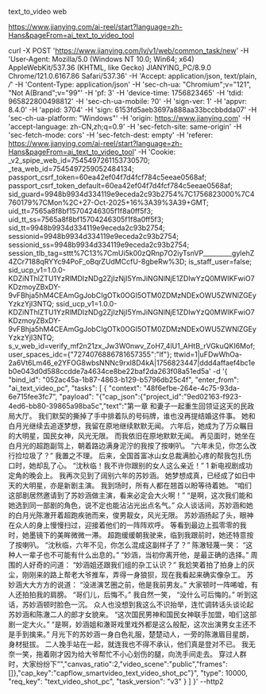 text_to_video web

https://www.jianying.com/ai-reel/start?language=zh-Hans&pageFrom=ai_text_to_video_tool



curl -X POST 'https://www.jianying.com/lv/v1/web/common_task/new' -H 'User-Agent: Mozilla/5.0 (Windows NT 10.0; Win64; x64) AppleWebKit/537.36 (KHTML, like Gecko) JIANYING_PC/8.9.0 Chrome/121.0.6167.86 Safari/537.36' -H 'Accept: application/json, text/plain, */*' -H 'Content-Type: application/json' -H 'sec-ch-ua: "Chromium";v="121", "Not A(Brand";v="99"' -H 'pf: 3' -H 'device-time: 1756823465' -H 'tdid: 965822800498812' -H 'sec-ch-ua-mobile: ?0' -H 'sign-ver: 1' -H 'appvr: 8.4.0' -H 'appid: 3704' -H 'sign: 6153fd5aeb3697a888aa33bccbbdda07' -H 'sec-ch-ua-platform: "Windows"' -H 'origin: https://www.jianying.com' -H 'accept-language: zh-CN,zh;q=0.9' -H 'sec-fetch-site: same-origin' -H 'sec-fetch-mode: cors' -H 'sec-fetch-dest: empty' -H 'referer: https://www.jianying.com/ai-reel/start?language=zh-Hans&pageFrom=ai_text_to_video_tool' -H 'Cookie: _v2_spipe_web_id=7545497261153730570; _tea_web_id=7545497259052484134; passport_csrf_token=60ea42ef04f7d4fcf784c5eeae0568af; passport_csrf_token_default=60ea42ef04f7d4fcf784c5eeae0568af; sid_guard=9948b9934d334119e9eceda2c93b2754%7C1756823000%7C4760179%7CMon%2C+27-Oct-2025+16%3A39%3A39+GMT; uid_tt=7565a8f8bf15704246305f1f8a0ff5f3; uid_tt_ss=7565a8f8bf15704246305f1f8a0ff5f3; sid_tt=9948b9934d334119e9eceda2c93b2754; sessionid=9948b9934d334119e9eceda2c93b2754; sessionid_ss=9948b9934d334119e9eceda2c93b2754; session_tlb_tag=sttt%7C13%7CmUi5k00zQRnp7O2iyTsnVP_________gylehZ4ZCr7188qRYYc94PoF_oBqrZUdMCcfU-8gbeRw%3D; is_staff_user=false; sid_ucp_v1=1.0.0-KDZiNThlZTU1YzRlMDIzNDg2ZjIzNjI5YmJiNGNlNjE1ZDIwYzQ0MWIKFwiO7KDzmoyZBxDY-9vFBhja5hM4CEAmGgJobCIgOTk0OGI5OTM0ZDMzNDExOWU5ZWNlZGEyYzkzYjI3NTQ; ssid_ucp_v1=1.0.0-KDZiNThlZTU1YzRlMDIzNDg2ZjIzNjI5YmJiNGNlNjE1ZDIwYzQ0MWIKFwiO7KDzmoyZBxDY-9vFBhja5hM4CEAmGgJobCIgOTk0OGI5OTM0ZDMzNDExOWU5ZWNlZGEyYzkzYjI3NTQ; s_v_web_id=verify_mf2n21zx_Jw3W0nwv_ZoH7_4lU1_AHtB_rVGkuQKI6Mof; user_spaces_idc={"7274076886781657355":"lf"}; ttwid=1|uFDwWhOa-2a6Vt6Lm46_e2YFOG8wbsNNNc9rxI8D4kA|1756823447|ddd4affaef4bc1eb0e043d0d588ccdde7a4634ce8be22baf2da263f08a51ed5a' -d '{
  "bind_id": "052ac45a-1b87-4863-b129-b5796db25c4f",
  "enter_from": "ai_text_video_pc",
  "tasks": [
    {
      "context": "48f6efbe-264e-4c75-93da-6e715fee3fc7",
      "payload": "{\"cap_json\":{\"project_id\":\"9ed02163-f923-4ed6-bb80-39865a98ba5c\",\"text\":\"第一章 和妻子一起重生回领证这天的民政局大厅。 我们默契的撕掉了手中排着队的号码牌，谁也没再提结婚这件事。 她和白月光继续去追逐梦想，我留在原地继续默默无闻。 六年后，她成为了万众瞩目的大明星，国民女神，风光无限。 而我依旧在原地默默无闻。 再见面时，她坐在白月光的超跑副驾上，朝着路边满身泥泞的我按了按喇叭。 “六年未见，你怎么改行捡垃圾了？” 我置之不理。 后来，全国首富冰山女总裁满脸心疼的帮我包扎伤口时，她却乱了心。 “沈秋临！我不许你跟别的女人这么亲近！” 1 新电视剧成功定角的晚会上。 我再次见到了阔别六年的苏妙涵。 她梦想成真，已经成了如日中天的大明星，亦是新剧主演。 我到场时，所有人都在翘首以盼等待着她。 “咱们这部剧居然邀请到了苏妙涵做主演，看来必定会大火啊！” “是啊，这次我们能和她选到同一部剧的角色，说不定也能沾沾光出点名气。” 众人谈话间，苏妙涵和她的白月光陈澈开着超跑疾驰而来，俊男靓女，风光无限。 苏妙涵扬起了头，眼神在众人的身上慢慢扫过，迎接着他们的一阵阵欢呼。 等看到最边上孤零零的我时，她墨镜下的美眸微微一滞。 超跑缓缓朝我驶来，临到我跟前时，她还特意按了按喇叭。 “沈秋临，六年不见，你怎么混成这副样子了？” 陈澈轻蔑一笑： “这种人一辈子也不可能有什么出息的。” “妙涵，当初你离开他，是最正确的选择。” 周围的人好奇的问道： “妙涵姐还跟我们组的杂工认识？” 我尬笑着拍了拍身上的灰尘，刚刚来的路上帮老大爷推车，弄得一身狼狈，现在我看起来确实像杂工。 苏妙涵大大方方的说道： “没进演艺圈之前，他是我前男友。” 大家顿时一阵唏嘘，有人还拍拍我的肩膀。 “哥们儿，后悔不。” 我自然一笑， “没什么可后悔的。” 听到这话，苏妙涵顿时脸色一沉。 众人也没想到我这么不识抬举，连忙调转话头谈论起苏妙涵和陈澈二人的郎才女貌来。 “这次国民男神和国民女神联手加盟，咱们这部剧一定大火。” “是啊，妙涵姐和澈哥戏里戏外都是这么般配，这次出演男女主还不是手到擒来。” 月光下的苏妙涵一身白色礼服，楚楚动人，一旁的陈澈眉目星朗，身材挺拔。 二人挽手站在一起，就连我也不得不承认，他们真是登对不已。 我无奈一笑，拖着刚才因为给大爷帮忙不小心划伤的腿，向洗手间走去。 穿过人群时，大家纷纷下”\",\"canvas_ratio\":2,\"video_scene\":\"public\",\"frames\":[]},\"cap_key\":\"capflow_smartvideo_text_video_shot_pc\"}",
      "type": 10000,
      "req_key": "text_video_shot_pc",
      "task_version": "v3"
    }
  ]
}' --http2
